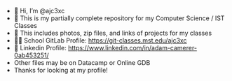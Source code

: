 - 👋 Hi, I’m @ajc3xc
- 👀 This is my partially complete repository for my Computer Science / IST Classes
- 🌱 This includes photos, zip files, and links of projects for my classes
- 👨‍💻 School GitLab Profile: https://git-classes.mst.edu/ajc3xc
- 🤝 Linkedin Profile: https://www.linkedin.com/in/adam-camerer-0ab453251/
- Other files may be on Datacamp or Online GDB
- Thanks for looking at my profile!

<!---
ajc3xc/ajc3xc is a ✨ special ✨ repository because its `README.md` (this file) appears on your GitHub profile.
You can click the Preview link to take a look at your changes.
--->
